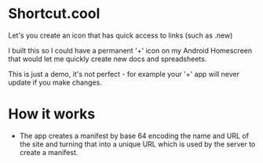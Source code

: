 # Shortcut.cool

Let's you create an icon that has quick access to links (such as .new)

I built this so I could have a permanent '+' icon on my Android Homescreen
that would let me quickly create new docs and spreadsheets.

This is just a demo, it's not perfect - for example your '+' app will never
update if you make changes.

# How it works

* The app creates a manifest by base 64 encoding the name and URL of the site and turning that into a unique URL which is used by the server to create a manifest.